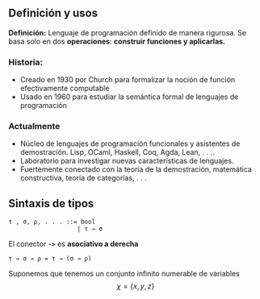 ## Definición y usos
**Definición:** Lenguaje de programación definido de manera rigurosa.
Se basa solo en dos **operaciones**: **construir funciones y aplicarlas.**

### Historia:
+ Creado en 1930 por Church para formalizar la noción de función efectivamente computable
+ Usado en 1960 para estudiar la semántica formal de lenguajes de programación
### Actualmente
+ Núcleo de lenguajes de programación funcionales y asistentes de demostración.
  Lisp, OCaml, Haskell, Coq, Agda, Lean, . . ..
+ Laboratorio para investigar nuevas características de lenguajes.
+ Fuertemente conectado con la teoría de la demostración, matemática constructiva, teoría de categorías, . . .

## Sintaxis de tipos

```lambda
τ , σ, ρ, . . . ::= bool
				   | τ → σ
```

El conector **`->`** es **asociativo a derecha**

```lambda
τ → σ → ρ = τ → (σ → ρ)
```

Suponemos que tenemos un conjunto infinito numerable de variables
$$\chi = \{x,y,z\}$$

